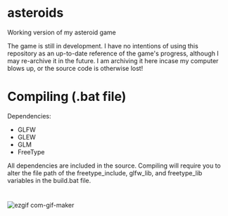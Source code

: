 
# asteroids
Working version of my asteroid game

The game is still in development.
I have no intentions of using this repository as an up-to-date reference of the game's progress, although I may re-archive it in the future.
I am archiving it here incase my computer blows up, or the source code is otherwise lost!

# Compiling (.bat file)
Dependencies:
* GLFW
* GLEW
* GLM
* FreeType

All dependencies are included in the source. Compiling will require you to alter the
file path of the freetype_include, glfw_lib, and freetype_lib variables in the build.bat file.

#
![ezgif com-gif-maker](https://user-images.githubusercontent.com/23220511/118140574-1876b600-b3ce-11eb-8671-681750d417a3.gif)

